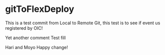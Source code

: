 # gitToFlexDeploy

This is a test commit from Local to Remote Git, this test is to see if event us registered by OIC!

Yet another comment
 Test fill


 Hari and Moyo Happy change!
